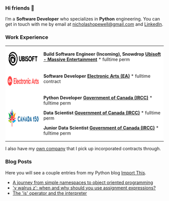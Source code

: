 ### Hi friends 👋

I’m a **Software Developer** who specializes in **Python** engineering. You can get in touch with me by email at [nicholashopewell@gmail.com](mailto:nicholashopewell@gmail.com) and [LinkedIn](https://www.linkedin.com/in/nick-hopewell/).

### Work Experience

<table style="background-color:#ffffff;">
<tr>
<td>

[<img align="left" height="51px" width="200px" alt="massive" src="employer_images/Ubisoft.png">](https://www.massive.se/games/)

</td>
<td>

**Build Software Engineer (Incoming), Snowdrop**
[**Ubisoft - Massive Entertainment**](https://www.massive.se/games/) \* fulltime perm

</td>
</tr>

<tr>
<td>

[<img align="left" height="51px" width="200px" alt="EA" src="employer_images/Electronic-Arts-Logo.png">](https://www.ea.com/)

</td>
<td>

**Software Developer**
[**Electronic Arts (EA)**](https://www.ea.com/) \* fulltime contract

</td>
</tr>

<tr>
<td>

[<img align="left" height="61px" width="200px" alt="gov" src="employer_images/CANADA150LOGO.png">](https://www.canada.ca/en/immigration-refugees-citizenship.html)

</td>
<td>

**Python Developer**
[**Government of Canada (IRCC)**](https://www.canada.ca/en/immigration-refugees-citizenship.html) \* fulltime perm

**Data Scientist**
[**Government of Canada (IRCC)**](https://www.canada.ca/en/immigration-refugees-citizenship.html) \* fulltime perm

**Junior Data Scientist**
[**Government of Canada (IRCC)**](https://www.canada.ca/en/immigration-refugees-citizenship.html) \* fulltime perm

</td>
</tr>

</table>

I also have my [own company](https://www.linkedin.com/company/78842977) that I pick up incorporated contracts through.

### Blog Posts

Here you will see a couple entries from my Python blog [Import This](https://nicholashopewell.com/import-this/).

<!-- BLOG_START -->

- [A journey from simple namespaces to object oriented programming](https://nicholashopewell.com/import-this/2021/02/17/from-simple-namespaces-to-oop.html)
- ['y walrus z': when and why should you use assignment expressions?](https://nicholashopewell.com/import-this/2021/02/15/when-and-how-to-use-assignment-expressions.html)
- [The 'is' operator and the interpreter](https://nicholashopewell.com/import-this/2021/02/11/the-is-operator.html)
<!-- BLOG_END -->
